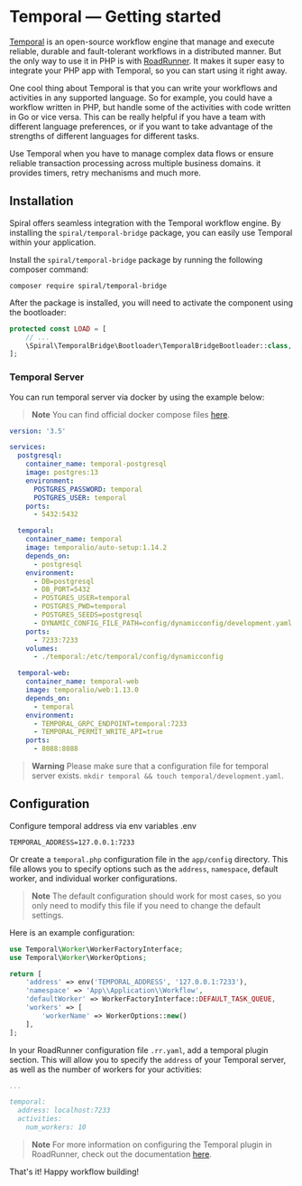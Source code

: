 # Temporal — Getting started

[Temporal](https://temporal.io/) is an open-source workflow engine that manage and execute reliable, durable and
fault-tolerant workflows in a distributed manner. But the only way to use it in PHP is
with [RoadRunner](https://roadrunner.dev/docs/workflow-temporal). It makes it super easy to integrate your PHP app with
Temporal, so you can start using it right away.

One cool thing about Temporal is that you can write your workflows and activities in any supported language. So for
example, you could have a workflow written in PHP, but handle some of the activities with code written in Go or vice
versa. This can be really helpful if you have a team with different language preferences, or if you want to take
advantage of the strengths of different languages for different tasks.

Use Temporal when you have to manage complex data flows or ensure reliable transaction processing across multiple
business domains. it provides timers, retry mechanisms and much more.

## Installation
 
Spiral offers seamless integration with the Temporal workflow engine. By installing the
`spiral/temporal-bridge` package, you can easily use Temporal within your application.

Install the `spiral/temporal-bridge` package by running the following composer command:

```terminal
composer require spiral/temporal-bridge
```

After the package is installed, you will need to activate the component using the bootloader:

```php app/src/Application/Kernel.php
protected const LOAD = [
    // ...
    \Spiral\TemporalBridge\Bootloader\TemporalBridgeBootloader::class,
];
```

### Temporal Server

You can run temporal server via docker by using the example below:

> **Note**
> You can find official docker compose files [here](https://github.com/temporalio/docker-compose).

```yaml
version: '3.5'

services:
  postgresql:
    container_name: temporal-postgresql
    image: postgres:13
    environment:
      POSTGRES_PASSWORD: temporal
      POSTGRES_USER: temporal
    ports:
      - 5432:5432

  temporal:
    container_name: temporal
    image: temporalio/auto-setup:1.14.2
    depends_on:
      - postgresql
    environment:
      - DB=postgresql
      - DB_PORT=5432
      - POSTGRES_USER=temporal
      - POSTGRES_PWD=temporal
      - POSTGRES_SEEDS=postgresql
      - DYNAMIC_CONFIG_FILE_PATH=config/dynamicconfig/development.yaml
    ports:
      - 7233:7233
    volumes:
      - ./temporal:/etc/temporal/config/dynamicconfig

  temporal-web:
    container_name: temporal-web
    image: temporalio/web:1.13.0
    depends_on:
      - temporal
    environment:
      - TEMPORAL_GRPC_ENDPOINT=temporal:7233
      - TEMPORAL_PERMIT_WRITE_API=true
    ports:
      - 8088:8088
```

> **Warning**
> Please make sure that a configuration file for temporal server
> exists. `mkdir temporal && touch temporal/development.yaml`.

## Configuration

Configure temporal address via env variables .env

```dotenv .env
TEMPORAL_ADDRESS=127.0.0.1:7233
```

Or create a `temporal.php` configuration file in the `app/config` directory. This file allows you to specify options such
as the `address`, `namespace`, default worker, and individual worker configurations.

> **Note**
> The default configuration should work for most cases, so you only need to modify this file if you need to change the
> default settings.

Here is an example configuration:

```php app/config/temporal.php
use Temporal\Worker\WorkerFactoryInterface;
use Temporal\Worker\WorkerOptions;

return [
    'address' => env('TEMPORAL_ADDRESS', '127.0.0.1:7233'),
    'namespace' => 'App\\Application\\Workflow',
    'defaultWorker' => WorkerFactoryInterface::DEFAULT_TASK_QUEUE,
    'workers' => [
        'workerName' => WorkerOptions::new()
    ],
];
```

In your RoadRunner configuration file `.rr.yaml`, add a temporal plugin section. This will allow you to specify the
`address` of your Temporal server, as well as the number of workers for your activities:

```yaml .rr.yaml
...

temporal:
  address: localhost:7233
  activities:
    num_workers: 10
```

> **Note**
> For more information on configuring the Temporal plugin in RoadRunner, check out the
> documentation [here](https://roadrunner.dev/docs/workflow-temporal).

That's it! Happy workflow building!